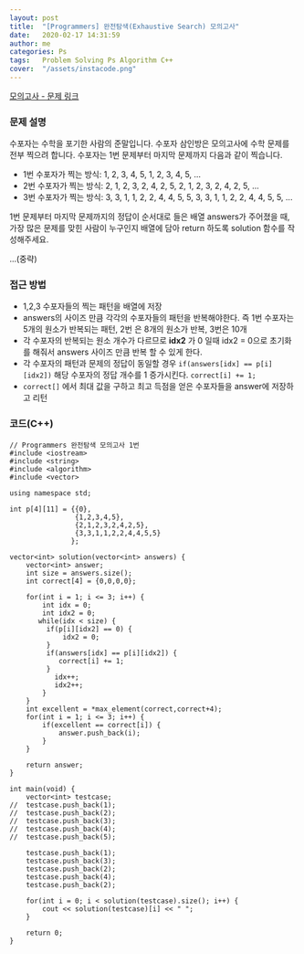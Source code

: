 ```yaml
---
layout: post
title:  "[Programmers] 완전탐색(Exhaustive Search) 모의고사"
date:   2020-02-17 14:31:59
author: me
categories: Ps
tags:	Problem Solving Ps Algorithm C++
cover:  "/assets/instacode.png"
---
```


[모의고사 - 문제 링크](https://programmers.co.kr/learn/courses/30/lessons/42840#)


### 문제 설명
수포자는 수학을 포기한 사람의 준말입니다. 수포자 삼인방은 모의고사에 수학 문제를 전부 찍으려 합니다. 수포자는 1번 문제부터 마지막 문제까지 다음과 같이 찍습니다.

* 1번 수포자가 찍는 방식: 1, 2, 3, 4, 5, 1, 2, 3, 4, 5, ...
* 2번 수포자가 찍는 방식: 2, 1, 2, 3, 2, 4, 2, 5, 2, 1, 2, 3, 2, 4, 2, 5, ...
* 3번 수포자가 찍는 방식: 3, 3, 1, 1, 2, 2, 4, 4, 5, 5, 3, 3, 1, 1, 2, 2, 4, 4, 5, 5, ...

1번 문제부터 마지막 문제까지의 정답이 순서대로 들은 배열 answers가 주어졌을 때, 가장 많은 문제를 맞힌 사람이 누구인지 배열에 담아 return 하도록 solution 함수를 작성해주세요.

...(중략)

### 접근 방법
* 1,2,3 수포자들의 찍는 패턴을 배열에 저장
* answers의 사이즈 만큼 각각의 수포자들의 패턴을 반복해야한다. 즉 1번 수포자는 5개의 원소가 반복되는 패턴, 2번 은 8개의 원소가 반복, 3번은 10개
* 각 수포자의 반복되는 원소 개수가 다르므로 __idx2__ 가 0 일때 idx2 = 0으로 초기화를 해줘서 answers 사이즈 만큼 반복 할 수 있게 한다.
* 각 수포자의 패턴과 문제의 정답이 동일할 경우 `if(answers[idx] == p[i][idx2])` 해당 수포자의 정답 개수를 1 증가시킨다. `correct[i] += 1;`
* `correct[]` 에서 최대 값을 구하고 최고 득점을 얻은 수포자들을 answer에 저장하고 리턴

### 코드(C++)
```
// Programmers 완전탐색 모의고사 1번 
#include <iostream>
#include <string>
#include <algorithm>
#include <vector>

using namespace std;

int p[4][11] = {{0},
                {1,2,3,4,5},
                {2,1,2,3,2,4,2,5},
                {3,3,1,1,2,2,4,4,5,5}
               };

vector<int> solution(vector<int> answers) {
    vector<int> answer;
    int size = answers.size();
    int correct[4] = {0,0,0,0};
    
    for(int i = 1; i <= 3; i++) {
        int idx = 0;
        int idx2 = 0;
       while(idx < size) {
         if(p[i][idx2] == 0) {
             idx2 = 0;
         }
         if(answers[idx] == p[i][idx2]) {
            correct[i] += 1;
         }
           idx++;
           idx2++;
        }
    }
    int excellent = *max_element(correct,correct+4);
    for(int i = 1; i <= 3; i++) {
        if(excellent == correct[i]) {
            answer.push_back(i);
        }
    }
    
    return answer;
}

int main(void) {
	vector<int> testcase;
//	testcase.push_back(1);
//	testcase.push_back(2);
//	testcase.push_back(3);
//	testcase.push_back(4);
//	testcase.push_back(5);
	
	testcase.push_back(1);
	testcase.push_back(3);
	testcase.push_back(2);
	testcase.push_back(4);
	testcase.push_back(2);

	for(int i = 0; i < solution(testcase).size(); i++) {
		cout << solution(testcase)[i] << " ";
	}

	return 0;
}
```

